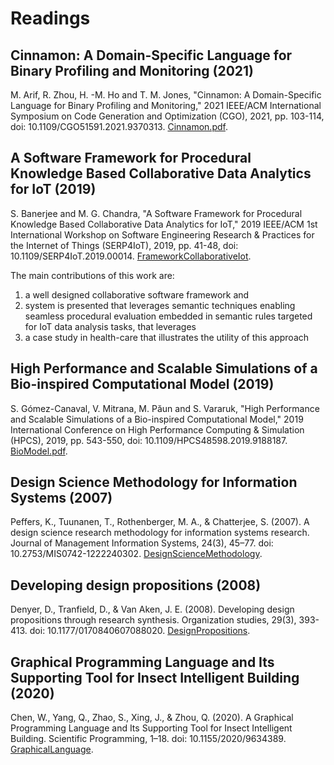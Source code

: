 # Readings

## Cinnamon: A Domain-Specific Language for Binary Profiling and Monitoring (2021)

M. Arif, R. Zhou, H. -M. Ho and T. M. Jones, "Cinnamon: A Domain-Specific Language for Binary Profiling and Monitoring," 2021 IEEE/ACM International Symposium on Code Generation and Optimization (CGO), 2021, pp. 103-114, doi: 10.1109/CGO51591.2021.9370313. [Cinnamon.pdf](Cinnamon.pdf).

## A Software Framework for Procedural Knowledge Based Collaborative Data Analytics for IoT (2019)

S. Banerjee and M. G. Chandra, "A Software Framework for Procedural Knowledge Based Collaborative Data Analytics for IoT," 2019 IEEE/ACM 1st International Workshop on Software Engineering Research & Practices for the Internet of Things (SERP4IoT), 2019, pp. 41-48, doi: 10.1109/SERP4IoT.2019.00014. [FrameworkCollaborativeIot](FrameworkCollaborativeIot.pdf).

The main contributions of this work are:

1. a well designed collaborative software framework and
2. system is presented that leverages semantic techniques enabling seamless procedural evaluation embedded in semantic rules targeted for IoT data analysis tasks, that leverages
3. a case study in health-care that illustrates the utility of this approach

## High Performance and Scalable Simulations of a Bio-inspired Computational Model (2019)

S. Gómez-Canaval, V. Mitrana, M. Păun and S. Vararuk, "High Performance and Scalable Simulations of a Bio-inspired Computational Model," 2019 International Conference on High Performance Computing & Simulation (HPCS), 2019, pp. 543-550, doi: 10.1109/HPCS48598.2019.9188187. [BioModel.pdf](BioModel.pdf).

## Design Science Methodology for Information Systems (2007)

Peffers, K., Tuunanen, T., Rothenberger, M. A., & Chatterjee, S. (2007). A design science research methodology for information systems research. Journal of Management Information Systems, 24(3), 45–77. doi: 10.2753/MIS0742-1222240302. [DesignScienceMethodology](DesignScienceMethodology.pdf).

## Developing design propositions (2008)

Denyer, D., Tranfield, D., & Van Aken, J. E. (2008). Developing design propositions through research synthesis. Organization studies, 29(3), 393-413. doi: 10.1177/0170840607088020. [DesignPropositions](DesignPropositions.pdf).

## Graphical Programming Language and Its Supporting Tool for Insect Intelligent Building (2020)

Chen, W., Yang, Q., Zhao, S., Xing, J., & Zhou, Q. (2020). A Graphical Programming Language and Its Supporting Tool for Insect Intelligent Building. Scientific Programming, 1–18. doi: 10.1155/2020/9634389.  [GraphicalLanguage](GraphicalLanguage.pdf).

